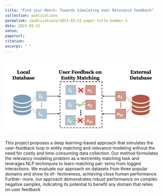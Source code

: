 ```yaml
---
title: "Find your Match: Towards Simulating User Relevance Feedback"
collection: publications
permalink: /publications/2023-03-21-paper-title-number-1
date: 2023-03-21
venue:
paperurl: 
citation: 
excerpt: " "
---
```


![img.png](img.png)
---
This project proposes a deep learning-based approach
that simulates the user-feedback loop in entity matching
and relevance modeling without the need for costly and
time-consuming data collection. Our method formulates
the relevancy modeling problem as a text/entity matching
task and leverages NLP techniques to learn matching pat-
terns from logged interactions. We evaluate our approach
on datasets from three popular domains and show its ef-
fectiveness, achieving close human performance. Further-
more, our approach demonstrates robust performance on
complex negative samples, indicating its potential to benefit
any domain that relies on user feedback

